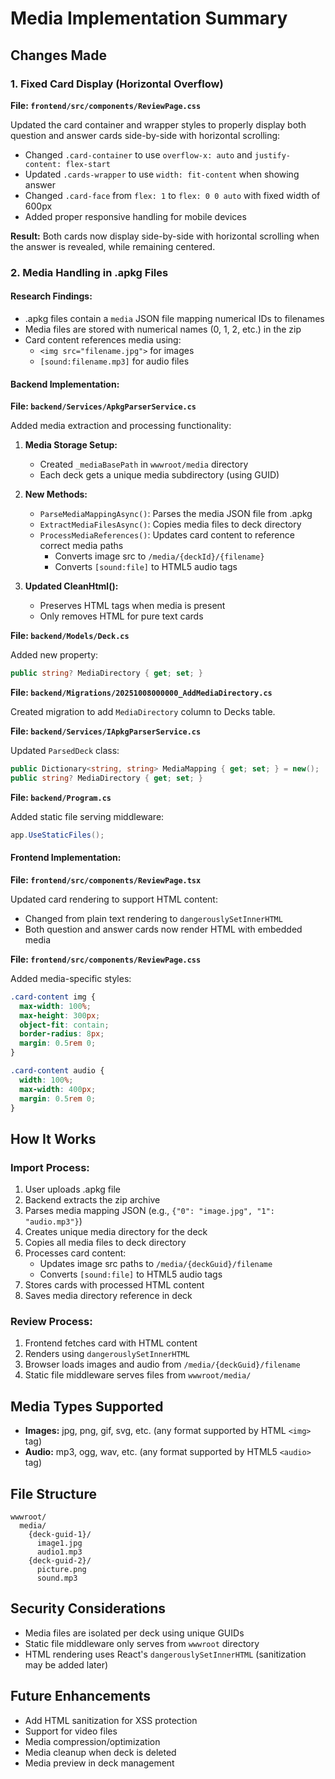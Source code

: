 # Media Implementation Summary

## Changes Made

### 1. Fixed Card Display (Horizontal Overflow)

**File: `frontend/src/components/ReviewPage.css`**

Updated the card container and wrapper styles to properly display both question and answer cards side-by-side with horizontal scrolling:

- Changed `.card-container` to use `overflow-x: auto` and `justify-content: flex-start`
- Updated `.cards-wrapper` to use `width: fit-content` when showing answer
- Changed `.card-face` from `flex: 1` to `flex: 0 0 auto` with fixed width of 600px
- Added proper responsive handling for mobile devices

**Result:** Both cards now display side-by-side with horizontal scrolling when the answer is revealed, while remaining centered.

### 2. Media Handling in .apkg Files

#### Research Findings:
- .apkg files contain a `media` JSON file mapping numerical IDs to filenames
- Media files are stored with numerical names (0, 1, 2, etc.) in the zip
- Card content references media using:
  - `<img src="filename.jpg">` for images
  - `[sound:filename.mp3]` for audio files

#### Backend Implementation:

**File: `backend/Services/ApkgParserService.cs`**

Added media extraction and processing functionality:

1. **Media Storage Setup:**
   - Created `_mediaBasePath` in `wwwroot/media` directory
   - Each deck gets a unique media subdirectory (using GUID)

2. **New Methods:**
   - `ParseMediaMappingAsync()`: Parses the media JSON file from .apkg
   - `ExtractMediaFilesAsync()`: Copies media files to deck directory
   - `ProcessMediaReferences()`: Updates card content to reference correct media paths
     - Converts image src to `/media/{deckId}/{filename}`
     - Converts `[sound:file]` to HTML5 audio tags

3. **Updated CleanHtml():**
   - Preserves HTML tags when media is present
   - Only removes HTML for pure text cards

**File: `backend/Models/Deck.cs`**

Added new property:
```csharp
public string? MediaDirectory { get; set; }
```

**File: `backend/Migrations/20251008000000_AddMediaDirectory.cs`**

Created migration to add `MediaDirectory` column to Decks table.

**File: `backend/Services/IApkgParserService.cs`**

Updated `ParsedDeck` class:
```csharp
public Dictionary<string, string> MediaMapping { get; set; } = new();
public string? MediaDirectory { get; set; }
```

**File: `backend/Program.cs`**

Added static file serving middleware:
```csharp
app.UseStaticFiles();
```

#### Frontend Implementation:

**File: `frontend/src/components/ReviewPage.tsx`**

Updated card rendering to support HTML content:
- Changed from plain text rendering to `dangerouslySetInnerHTML`
- Both question and answer cards now render HTML with embedded media

**File: `frontend/src/components/ReviewPage.css`**

Added media-specific styles:
```css
.card-content img {
  max-width: 100%;
  max-height: 300px;
  object-fit: contain;
  border-radius: 8px;
  margin: 0.5rem 0;
}

.card-content audio {
  width: 100%;
  max-width: 400px;
  margin: 0.5rem 0;
}
```

## How It Works

### Import Process:
1. User uploads .apkg file
2. Backend extracts the zip archive
3. Parses media mapping JSON (e.g., `{"0": "image.jpg", "1": "audio.mp3"}`)
4. Creates unique media directory for the deck
5. Copies all media files to deck directory
6. Processes card content:
   - Updates image src paths to `/media/{deckGuid}/filename`
   - Converts `[sound:file]` to HTML5 audio tags
7. Stores cards with processed HTML content
8. Saves media directory reference in deck

### Review Process:
1. Frontend fetches card with HTML content
2. Renders using `dangerouslySetInnerHTML`
3. Browser loads images and audio from `/media/{deckGuid}/filename`
4. Static file middleware serves files from `wwwroot/media/`

## Media Types Supported

- **Images:** jpg, png, gif, svg, etc. (any format supported by HTML `<img>` tag)
- **Audio:** mp3, ogg, wav, etc. (any format supported by HTML5 `<audio>` tag)

## File Structure

```
wwwroot/
  media/
    {deck-guid-1}/
      image1.jpg
      audio1.mp3
    {deck-guid-2}/
      picture.png
      sound.mp3
```

## Security Considerations

- Media files are isolated per deck using unique GUIDs
- Static file middleware only serves from `wwwroot` directory
- HTML rendering uses React's `dangerouslySetInnerHTML` (sanitization may be added later)

## Future Enhancements

- Add HTML sanitization for XSS protection
- Support for video files
- Media compression/optimization
- Media cleanup when deck is deleted
- Media preview in deck management
